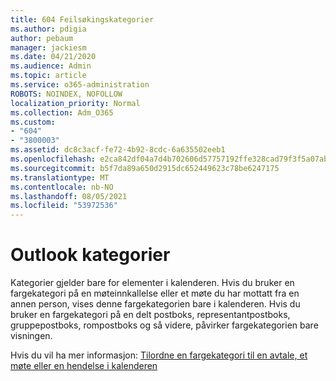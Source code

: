 ```yaml
---
title: 604 Feilsøkingskategorier
ms.author: pdigia
author: pebaum
manager: jackiesm
ms.date: 04/21/2020
ms.audience: Admin
ms.topic: article
ms.service: o365-administration
ROBOTS: NOINDEX, NOFOLLOW
localization_priority: Normal
ms.collection: Adm_O365
ms.custom:
- "604"
- "3800003"
ms.assetid: dc8c3acf-fe72-4b92-8cdc-6a635502eeb1
ms.openlocfilehash: e2ca842df04a7d4b702606d57757192ffe328cad79f3f5a07abc450f8ff92288
ms.sourcegitcommit: b5f7da89a650d2915dc652449623c78be6247175
ms.translationtype: MT
ms.contentlocale: nb-NO
ms.lasthandoff: 08/05/2021
ms.locfileid: "53972536"
---
```

# <a name="outlook-categories"></a>Outlook kategorier

Kategorier gjelder bare for elementer i kalenderen. Hvis du bruker en fargekategori på en møteinnkallelse eller et møte du har mottatt fra en annen person, vises denne fargekategorien bare i kalenderen.  Hvis du bruker en fargekategori på en delt postboks, representantpostboks, gruppepostboks, rompostboks og så videre, påvirker fargekategorien bare visningen.

Hvis du vil ha mer informasjon: [Tilordne en fargekategori til en avtale, et møte eller en hendelse i kalenderen](https://support.microsoft.com/office/750596d9-707d-4412-8c0e-7fdc0fc52527)
